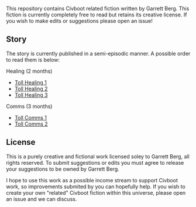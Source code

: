 This repository contains Civboot related fiction written by Garrett Berg. This
fiction is currently completely free to read but retains its creative license.
If you wish to make edits or suggestions please open an issue!

## Story
The story is currently published in a semi-episodic manner. A possible order
to read them is below:

Healing (2 months)
- [Toll Healing 1](toll/healing1.md)
- [Toll Healing 2](toll/healing2.md)
- [Toll Healing 3](toll/healing3.md)

Comms (3 months)
- [Toll Comms 1](toll/comms1.md)
- [Toll Comms 2](toll/comms2.md)


## License
This is a purely creative and fictional work licensed soley to Garrett Berg,
all rights reserved. To submit suggestions or edits you must agree to release
your suggestions to be owned by Garrett Berg.

I hope to use this work as a possible income stream to support Civboot work,
so improvements submited by you can hopefully help. If you wish to create your
own "related" Civboot fiction within this universe, please open an issue and we
can discuss.

